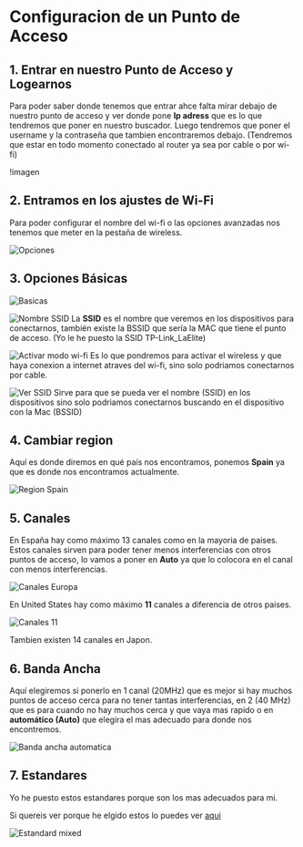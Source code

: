 # Configuracion de un Punto de Acceso

## 1. Entrar en nuestro Punto de Acceso y Logearnos

Para poder saber donde tenemos que entrar ahce falta mirar debajo de nuestro punto de acceso
y ver donde pone **Ip adress** que es lo que tendremos que poner en nuestro buscador.
Luego tendremos que poner el username y la contraseña que tambien encontraremos debajo.
(Tendremos que estar en todo momento conectado al router ya sea por cable o por wi-fi)

!imagen

## 2. Entramos en los ajustes de Wi-Fi

Para poder configurar el nombre del wi-fi o las opciones avanzadas nos tenemos que meter 
en la pestaña de wireless.

![Opciones](./Imagenes/1.png)

## 3. Opciones Básicas

![Basicas](./Imagenes/2.png)

![Nombre SSID](./Imagenes/0.1.png)
La **SSID** es el nombre que veremos en los dispositivos para conectarnos,
también existe la BSSID que sería la MAC que tiene el punto de acceso.
(Yo le he puesto la SSID TP-Link_LaElite)

![Activar modo wi-fi](./Imagenes/0.2.png)
Es lo que pondremos para activar el wireless y que haya conexion a internet
atraves del wi-fi, sino solo podriamos conectarnos por cable.

![Ver SSID](./Imagenes/0.3.png)
Sirve para que se pueda ver el nombre (SSID) en los dispositivos sino 
solo podriamos conectarnos buscando en el dispositivo con la Mac (BSSID)

## 4. Cambiar region

Aquí es donde diremos en qué país nos encontramos, ponemos **Spain** ya que
es donde nos encontramos actualmente.

![Region Spain](./Imagenes/4.png)

## 5. Canales

En España hay como máximo 13 canales como en la mayoria de paises. Estos canales
sirven para poder tener menos interferencias con otros puntos de acceso, lo vamos 
a poner en **Auto** ya que lo colocora en el canal con menos interferencias.

![Canales Europa](./Imagenes/5.png)

En United States hay como máximo **11** canales a diferencia de otros paises.

![Canales 11](./Imagenes/3.png)

Tambien existen 14 canales en Japon.

## 6. Banda Ancha

Aquí elegiremos si ponerlo en 1 canal (20MHz) que es mejor si hay muchos
puntos de acceso cerca para no tener tantas interferencias, en 2 (40 MHz) que es
para cuando no hay muchos cerca y que vaya mas rapido o en **automático (Auto)** 
que elegira el mas adecuado para donde nos encontremos.

![Banda ancha automatica](./Imagenes/6.png)

## 7. Estandares

Yo he puesto estos estandares porque son los mas adecuados para mi.

Si quereis ver porque he elgido estos lo puedes ver [aqui](https://villalba189.github.io/Estandares/)

![Estandard mixed](./Imagenes/7.png)
